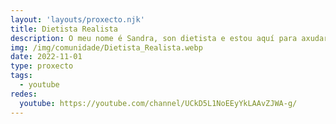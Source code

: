 ```yaml
---
layout: 'layouts/proxecto.njk'
title: Dietista Realista
description: O meu nome é Sandra, son dietista e estou aquí para axudarte a ter unha alimentación saudable mediante o cambio de hábitos pensando sempre na saúde.
img: /img/comunidade/Dietista_Realista.webp
date: 2022-11-01
type: proxecto
tags:
  - youtube
redes:
  youtube: https://youtube.com/channel/UCkD5L1NoEEyYkLAAvZJWA-g/
---
```

